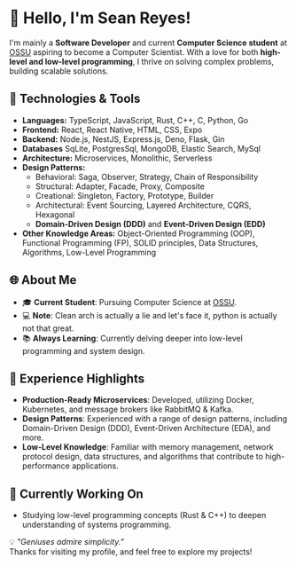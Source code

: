 # 👋 Hello, I'm Sean Reyes!

I'm mainly a **Software Developer** and current **Computer Science student** at [OSSU](https://github.com/ossu/computer-science) aspiring to become a Computer Scientist.
With a love for both **high-level and low-level programming**, I thrive on solving complex problems,
building scalable solutions.

## 🔧 Technologies & Tools

- **Languages:** TypeScript, JavaScript, Rust, C++, C, Python, Go
- **Frontend:** React, React Native, HTML, CSS, Expo
- **Backend:** Node.js, NestJS, Express.js, Deno, Flask, Gin
- **Databases** SqLite, PostgresSql, MongoDB, Elastic Search, MySql
- **Architecture:** Microservices, Monolithic, Serverless
- **Design Patterns:** 
  - Behavioral: Saga, Observer, Strategy, Chain of Responsibility
  - Structural: Adapter, Facade, Proxy, Composite
  - Creational: Singleton, Factory, Prototype, Builder
  - Architectural: Event Sourcing, Layered Architecture, CQRS, Hexagonal
  - **Domain-Driven Design (DDD)** and **Event-Driven Design (EDD)**
- **Other Knowledge Areas:** Object-Oriented Programming (OOP), Functional Programming (FP), SOLID principles, Data Structures, Algorithms, Low-Level Programming

## 🌐 About Me

- 🎓 **Current Student**: Pursuing Computer Science at [OSSU](https://github.com/ossu/computer-science).
- 💻 **Note**: Clean arch is actually a lie and let's face it, python is actually not that great.
- 📚 **Always Learning**: Currently delving deeper into low-level programming and system design.

## 🚀 Experience Highlights

- **Production-Ready Microservices**: Developed, utilizing Docker, Kubernetes, and message brokers like RabbitMQ & Kafka.
- **Design Patterns**: Experienced with a range of design patterns, including Domain-Driven Design (DDD), Event-Driven Architecture (EDA), and more.
- **Low-Level Knowledge**: Familiar with memory management, network protocol design, data structures, and algorithms that contribute to high-performance applications.

## 💼 Currently Working On

- Studying low-level programming concepts (Rust & C++) to deepen understanding of systems programming.



💡 _"Geniuses admire simplicity."_  
Thanks for visiting my profile, and feel free to explore my projects!
